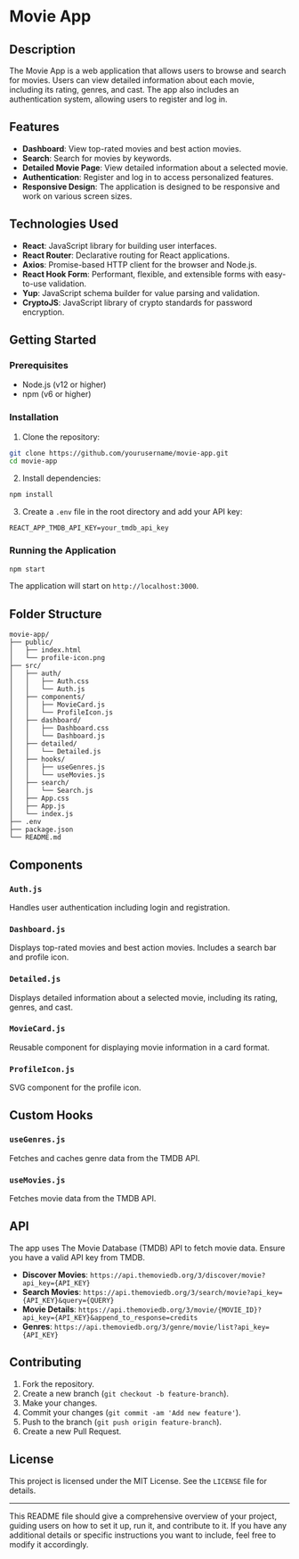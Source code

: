 # Movie App

## Description

The Movie App is a web application that allows users to browse and search for movies. Users can view detailed information about each movie, including its rating, genres, and cast. The app also includes an authentication system, allowing users to register and log in.

## Features

- **Dashboard**: View top-rated movies and best action movies.
- **Search**: Search for movies by keywords.
- **Detailed Movie Page**: View detailed information about a selected movie.
- **Authentication**: Register and log in to access personalized features.
- **Responsive Design**: The application is designed to be responsive and work on various screen sizes.

## Technologies Used

- **React**: JavaScript library for building user interfaces.
- **React Router**: Declarative routing for React applications.
- **Axios**: Promise-based HTTP client for the browser and Node.js.
- **React Hook Form**: Performant, flexible, and extensible forms with easy-to-use validation.
- **Yup**: JavaScript schema builder for value parsing and validation.
- **CryptoJS**: JavaScript library of crypto standards for password encryption.

## Getting Started

### Prerequisites

- Node.js (v12 or higher)
- npm (v6 or higher)

### Installation

1. Clone the repository:

```bash
git clone https://github.com/yourusername/movie-app.git
cd movie-app
```

2. Install dependencies:

```bash
npm install
```

3. Create a `.env` file in the root directory and add your API key:

```
REACT_APP_TMDB_API_KEY=your_tmdb_api_key
```

### Running the Application

```bash
npm start
```

The application will start on `http://localhost:3000`.

## Folder Structure

```
movie-app/
├── public/
│   ├── index.html
│   └── profile-icon.png
├── src/
│   ├── auth/
│   │   ├── Auth.css
│   │   └── Auth.js
│   ├── components/
│   │   ├── MovieCard.js
│   │   └── ProfileIcon.js
│   ├── dashboard/
│   │   ├── Dashboard.css
│   │   └── Dashboard.js
│   ├── detailed/
│   │   └── Detailed.js
│   ├── hooks/
│   │   ├── useGenres.js
│   │   └── useMovies.js
│   ├── search/
│   │   └── Search.js
│   ├── App.css
│   ├── App.js
│   └── index.js
├── .env
├── package.json
└── README.md
```

## Components

### `Auth.js`

Handles user authentication including login and registration.

### `Dashboard.js`

Displays top-rated movies and best action movies. Includes a search bar and profile icon.

### `Detailed.js`

Displays detailed information about a selected movie, including its rating, genres, and cast.

### `MovieCard.js`

Reusable component for displaying movie information in a card format.

### `ProfileIcon.js`

SVG component for the profile icon.

## Custom Hooks

### `useGenres.js`

Fetches and caches genre data from the TMDB API.

### `useMovies.js`

Fetches movie data from the TMDB API.

## API

The app uses The Movie Database (TMDB) API to fetch movie data. Ensure you have a valid API key from TMDB.

- **Discover Movies**: `https://api.themoviedb.org/3/discover/movie?api_key={API_KEY}`
- **Search Movies**: `https://api.themoviedb.org/3/search/movie?api_key={API_KEY}&query={QUERY}`
- **Movie Details**: `https://api.themoviedb.org/3/movie/{MOVIE_ID}?api_key={API_KEY}&append_to_response=credits`
- **Genres**: `https://api.themoviedb.org/3/genre/movie/list?api_key={API_KEY}`

## Contributing

1. Fork the repository.
2. Create a new branch (`git checkout -b feature-branch`).
3. Make your changes.
4. Commit your changes (`git commit -am 'Add new feature'`).
5. Push to the branch (`git push origin feature-branch`).
6. Create a new Pull Request.

## License

This project is licensed under the MIT License. See the `LICENSE` file for details.

---

This README file should give a comprehensive overview of your project, guiding users on how to set it up, run it, and contribute to it. If you have any additional details or specific instructions you want to include, feel free to modify it accordingly.
